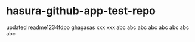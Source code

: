 # hasura-github-app-test-repo

updated readme1234fdpo
ghagasas
xxx
xxx
abc
abc
abc
abc
abc
abc
abc
abc
